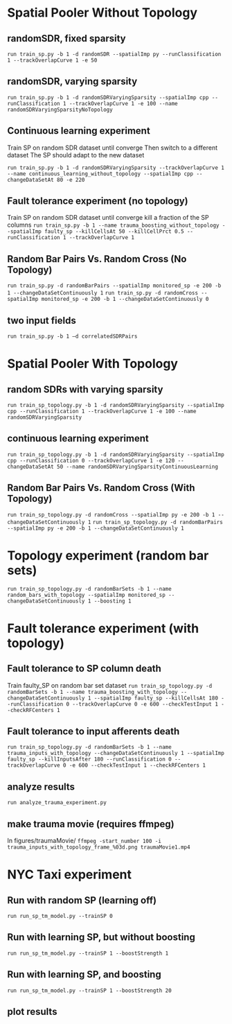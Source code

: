 # Spatial Pooler Without Topology
## randomSDR, fixed sparsity
`run train_sp.py -b 1 -d randomSDR --spatialImp py --runClassification 1 --trackOverlapCurve 1 -e 50`

## randomSDR, varying sparsity
`run train_sp.py -b 1 -d randomSDRVaryingSparsity --spatialImp cpp --runClassification 1 --trackOverlapCurve 1 -e 100 --name randomSDRVaryingSparsityNoTopology`
 
## Continuous learning experiment
Train SP on random SDR dataset until converge
Then switch to a different dataset
The SP should adapt to the new dataset

`run train_sp.py -b 1 -d randomSDRVaryingSparsity --trackOverlapCurve 1 --name continuous_learning_without_topology --spatialImp cpp --changeDataSetAt 80 -e 220` 

## Fault tolerance experiment (no topology)
Train SP on random SDR dataset until converge
kill a fraction of the SP columns
`run train_sp.py -b 1 --name trauma_boosting_without_topology --spatialImp faulty_sp --killCellsAt 50 --killCellPrct 0.5 --runClassification 1 --trackOverlapCurve 1`

## Random Bar Pairs Vs. Random Cross (No Topology)
`run train_sp.py -d randomBarPairs --spatialImp monitored_sp -e 200 -b 1 --changeDataSetContinuously 1`
`run train_sp.py -d randomCross --spatialImp monitored_sp -e 200 -b 1 --changeDataSetContinuously 0`

## two input fields
`run train_sp.py -b 1 –d correlatedSDRPairs`

# Spatial Pooler With Topology

## random SDRs with varying sparsity
`run train_sp_topology.py -b 1 -d randomSDRVaryingSparsity --spatialImp cpp --runClassification 1 --trackOverlapCurve 1 -e 100 --name randomSDRVaryingSparsity`

## continuous learning experiment
`run train_sp_topology.py -b 1 -d randomSDRVaryingSparsity --spatialImp cpp --runClassification 0 --trackOverlapCurve 1 -e 120 --changeDataSetAt 50 --name randomSDRVaryingSparsityContinuousLearning `

## Random Bar Pairs Vs. Random Cross (With Topology)
`run train_sp_topology.py -d randomCross --spatialImp py -e 200 -b 1 --changeDataSetContinuously 1`
`run train_sp_topology.py -d randomBarPairs --spatialImp py -e 200 -b 1 --changeDataSetContinuously 1`

# Topology experiment (random bar sets)
`run train_sp_topology.py -d randomBarSets -b 1 --name random_bars_with_topology --spatialImp monitored_sp --changeDataSetContinuously 1 --boosting 1`

# Fault tolerance experiment (with topology)

## Fault tolerance to SP column death 
Train faulty_SP on random bar set dataset
`run train_sp_topology.py -d randomBarSets -b 1 --name trauma_boosting_with_topology --changeDataSetContinuously 1 --spatialImp faulty_sp --killCellsAt 180 --runClassification 0 --trackOverlapCurve 0 -e 600 --checkTestInput 1 --checkRFCenters 1`

## Fault tolerance to input afferents death
`run train_sp_topology.py -d randomBarSets -b 1 --name trauma_inputs_with_topology --changeDataSetContinuously 1 --spatialImp faulty_sp --killInputsAfter 180 --runClassification 0 --trackOverlapCurve 0 -e 600 --checkTestInput 1 --checkRFCenters 1`

## analyze results
`run analyze_trauma_experiment.py`
## make trauma movie (requires ffmpeg)
 In figures/traumaMovie/
`ffmpeg -start_number 100 -i trauma_inputs_with_topology_frame_%03d.png traumaMovie1.mp4`

# NYC Taxi experiment
## Run with random SP (learning off)
`run run_sp_tm_model.py --trainSP 0`
## Run with learning SP, but without boosting
`run run_sp_tm_model.py --trainSP 1 --boostStrength 1`
## Run with learning SP, and boosting
`run run_sp_tm_model.py --trainSP 1 --boostStrength 20`
## plot results